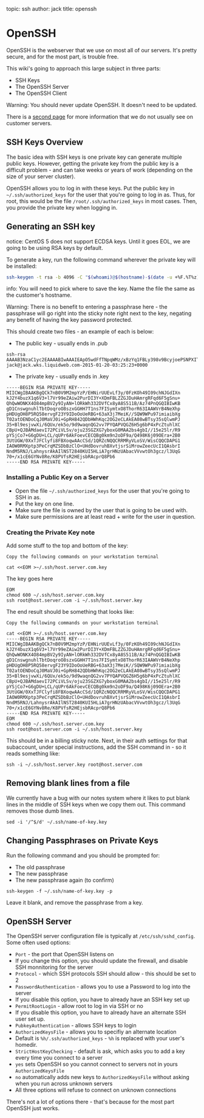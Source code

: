 topic: ssh
author: jack
title: openssh

OpenSSH
=======

OpenSSH is the webserver that we use on most all of our servers. It's pretty secure, and for the most part, is trouble free.

This wiki's going to approach this large subject in three parts:

* SSH Keys
* The OpenSSH Server
* The OpenSSH Client

Warning: You should never update OpenSSH. It doesn't need to be updated.

There is a [second page](openssh_additional.md) for more information that we do not usually see on customer servers.

SSH Keys Overview
-----------------

The basic idea with SSH keys is one private key can generate multiple public keys. However, getting the private key from the public key is a difficult problem - and can take weeks or years of work (depending on the size of your server cluster).

OpenSSH allows you to log in with these keys. Put the public key in `~/.ssh/authorized_keys` for the user that you're going to log in as. Thus, for root, this would be the file `/root/.ssh/authorized_keys` in most cases. Then, you provide the private key when logging in.

Generating an SSH key
---------------------

notice: CentOS 5 does not support ECDSA keys. Until it goes EOL, we are going to be using RSA keys by default.

To generate a key, run the following command wherever the private key will be installed:

```bash
ssh-keygen -t rsa -b 4096 -C "$(whoami)@$(hostname)-$(date -u +%F.%T%z)"
```

info: You will need to pick where to save the key. Name the file the same as the customer's hostname.

Warning: There is no benefit to entering a passphrase here - the passphrase will go right into the sticky note right next to the key, negating any benefit of having the key password protected.

This should create two files - an example of each is below:

* The public key - usually ends in .pub

```
ssh-rsa AAAAB3NzaC1yc2EAAAABIwAAAIEApO5wdFfTNpqWMz/xBzYq1FBLy398v9BcyjoePSNPXITSRnSF55CdmOG7s19auld/pe1a/fXmQIsNj7qwyN2Plw5hQS2WRiQ7hwJq4ERaneheYEp7vkIUMFjjSl+DvOJqQVdsvSMgDfpTkZFod99g1XwsfMgPEuddQfwM++D50Bk= jack@jack.wks.liquidweb.com-2015-01-20-03:25:23+0000
```

* The private key - usually ends in .key

```
-----BEGIN RSA PRIVATE KEY-----
MIICWgIBAAKBgQCk7nB0V9M2mpYzP/EHNirUUEvLf3y/0FzKOh49I09chNJGdIXn
kJ2Y4buzX1q6V3+l7Vr99eZAiw2PurDI3Y+XDmFBLZZGJDuHAmrgRFqd6F5gSnu+
QhQwWONKX4O84mpBV2y9IyAN+lORkWh332DVfCx8yA8S511B/Az74PnQGQIBIwKB
gD1CnswgnuhlTbtDoqroO8szxGGHH7T1ns7FISymtxO8ThorR63IAAWVrB4NeXhp
pHDUgOH8P5RQ58ervgF23Y9IDoOoUeRBG+63aX3j7MeiK//SQW9WPu97imiaibXg
T02atOENDoCqJ0MaVJ0i+GpRH842QDbHWhKqc2OG2eCLAkEA08wBTsy35sQlwmPJ
35+Bl9esjvwXi/6QUx/ek5o/9d9waqnQG2vv7PYQAPVQGZ6H5g6bP4xPcZtuhlXC
CBpU+QJBAMdaevI72PCiVLSv/oju23SGZXG7yboxG0MAA2bs4gbI//15e25lr/R9
pYSjCo7+G6gDU+LCL/qUPr6AkFoevCECQBg0km9n2oDF9a/Q498K6j09OEra+2B0
3UtUGW/0XxTJFClyfi8FBXoqwAAcCSd/1QRZcNQQCRRMRyVLoSV/WisCQQCDAPG1
IAOW0RMXptp3PeCrqMZSDbBzClO+UHdDovruhBXvtjsrSiMrowZeecUcI1QAsbrI
NndM5RNJ/LahnysrAkAIlNST2840KUI5HLiA7grHNzUAbacVVvwtOh3gcz/l3UqG
70+/x1cE6GYNv8Re/K8PVfsR2HEjsbRAcprQ8Pb6
-----END RSA PRIVATE KEY-----
```

### Installing a Public Key on a Server ###

* Open the file `~/.ssh/authorized_keys` for the user that you're going to SSH in as.
* Put the key on one line.
* Make sure the file is owned by the user that is going to be used with.
* Make sure permissions are at least read + write for the user in question.

### Creating the Private Key note ###

Add some stuff to the top and bottom of the key:

```
Copy the following commands on your workstation terminal
 
cat <<EOM >~/.ssh/host.server.com.key
```

The key goes here

```
EOM
chmod 600 ~/.ssh/host.server.com.key
ssh root@host.server.com -i ~/.ssh/host.server.key
```

The end result should be something that looks like:

```
Copy the following commands on your workstation terminal
 
cat <<EOM >~/.ssh/host.server.com.key
-----BEGIN RSA PRIVATE KEY-----
MIICWgIBAAKBgQCk7nB0V9M2mpYzP/EHNirUUEvLf3y/0FzKOh49I09chNJGdIXn
kJ2Y4buzX1q6V3+l7Vr99eZAiw2PurDI3Y+XDmFBLZZGJDuHAmrgRFqd6F5gSnu+
QhQwWONKX4O84mpBV2y9IyAN+lORkWh332DVfCx8yA8S511B/Az74PnQGQIBIwKB
gD1CnswgnuhlTbtDoqroO8szxGGHH7T1ns7FISymtxO8ThorR63IAAWVrB4NeXhp
pHDUgOH8P5RQ58ervgF23Y9IDoOoUeRBG+63aX3j7MeiK//SQW9WPu97imiaibXg
T02atOENDoCqJ0MaVJ0i+GpRH842QDbHWhKqc2OG2eCLAkEA08wBTsy35sQlwmPJ
35+Bl9esjvwXi/6QUx/ek5o/9d9waqnQG2vv7PYQAPVQGZ6H5g6bP4xPcZtuhlXC
CBpU+QJBAMdaevI72PCiVLSv/oju23SGZXG7yboxG0MAA2bs4gbI//15e25lr/R9
pYSjCo7+G6gDU+LCL/qUPr6AkFoevCECQBg0km9n2oDF9a/Q498K6j09OEra+2B0
3UtUGW/0XxTJFClyfi8FBXoqwAAcCSd/1QRZcNQQCRRMRyVLoSV/WisCQQCDAPG1
IAOW0RMXptp3PeCrqMZSDbBzClO+UHdDovruhBXvtjsrSiMrowZeecUcI1QAsbrI
NndM5RNJ/LahnysrAkAIlNST2840KUI5HLiA7grHNzUAbacVVvwtOh3gcz/l3UqG
70+/x1cE6GYNv8Re/K8PVfsR2HEjsbRAcprQ8Pb6
-----END RSA PRIVATE KEY-----
EOM
chmod 600 ~/.ssh/host.server.com.key
ssh root@host.server.com -i ~/.ssh/host.server.key
```

This should be in a billing sticky note. Next, in their auth settings for that subaccount, under special instructions, add the SSH command in - so it reads something like:

```
ssh -i ~/.ssh/host.server.key root@host.server.com
```

Removing blank lines from a file
--------------------------------

We currently have a bug with our notes system where it likes to put blank lines in the middle of SSH keys when we copy them out. This command removes those dumb lines.

```
sed -i '/^$/d' ~/.ssh/name-of-key.key
```

Changing Passphrases on Private Keys
------------------------------------

Run the following command and you should be prompted for:

* The old passphrase
* The new passphrase
* The new passphrase again (to confirm)

```
ssh-keygen -f ~/.ssh/name-of-key.key -p
```

Leave it blank, and remove the passphrase from a key.

OpenSSH Server
--------------

The OpenSSH server configuration file is typically at `/etc/ssh/sshd_config`. Some often used options:

* `Port` - the port that OpenSSH listens on
 * If you change this option, you should update the firewall, and disable SSH monnitoring for the server
* `Protocol` - which SSH protocols SSH should allow - this should be set to 2
* `PasswordAuthentication` - allows you to use a Password to log into the server
 * If you disable this option, you have to already have an SSH key set up
* `PermitRootLogin` - allow root to log in via SSH or no
 * If you disable this option, you have to already have an alternate SSH user set up.
* `PubkeyAuthentication` - allows SSH keys to login
* `AuthorizedKeysFile` - allows you to specifiy an alternate location
 * Default is `%h/.ssh/authorized_keys` - `%h` is replaced with your user's homedir.
* `StrictHostKeyChecking` - default is ask, which asks you to add a key every time you connect to a server
 * `yes` sets OpenSSH so you cannot connect to servers not in yours `AuthorizedKeysFile`
 * `no` automatically adds new keys to `AuthorizedKeysFile` without asking when you run across unknown servers
 * All three options will refuse to connect on unknown connections

There's not a lot of options there - that's because for the most part OpenSSH just works.

